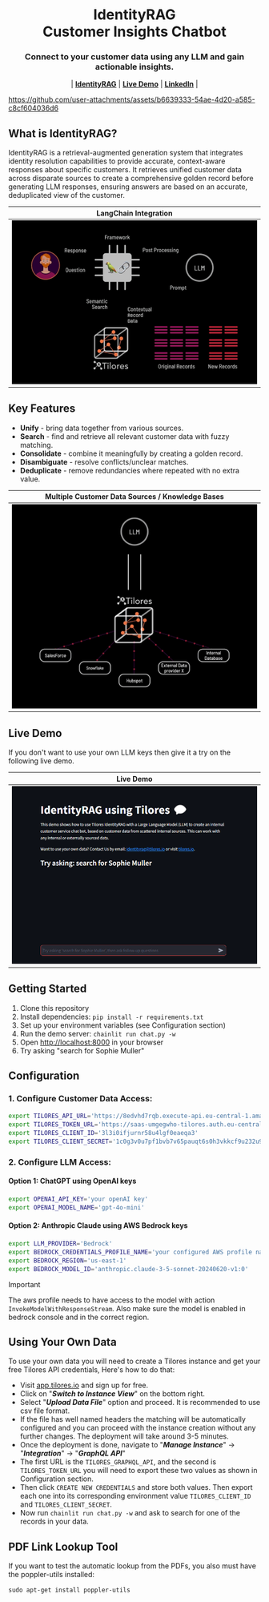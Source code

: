 <h1 align="center">
IdentityRAG<br/>Customer Insights Chatbot
</h1>

<h3 align="center">
Connect to your customer data using any LLM and gain actionable insights.
</h3>

<p align="center">
| <a href="https://identityrag.com"><b>IdentityRAG</b></a> | <a href="https://identity-rag.streamlit.app"><b>Live Demo</b></a> | <a href="https://linkedin.com/company/tilores"><b>LinkedIn</b></a> |
</p>

https://github.com/user-attachments/assets/b6639333-54ae-4d20-a585-c8cf604036d6

## What is IdentityRAG?

IdentityRAG is a retrieval-augmented generation system that integrates identity
resolution capabilities to provide accurate, context-aware responses about
specific customers. It retrieves unified customer data across disparate sources
to create a comprehensive golden record before generating LLM responses,
ensuring answers are based on an accurate, deduplicated view of the customer.

| LangChain Integration                          |
|------------------------------------------------|
| ![IdentityRAG](/docs/assets/identityRAG.gif)   |

## Key Features
* <b>Unify</b> - bring data together from various sources.
* <b>Search</b> - find and retrieve all relevant customer data with fuzzy matching.
* <b>Consolidate</b> - combine it meaningfully by creating a golden record.
* <b>Disambiguate</b> - resolve conflicts/unclear matches.
* <b>Deduplicate</b> - remove redundancies where repeated with no extra value.

| Multiple Customer Data Sources  / Knowledge Bases |
|---------------------------------------------------|
| ![IdentityRAG](/docs/assets/multipleSources.gif)  |

## Live Demo
If you don't want to use your own LLM keys then give it a try on the following live demo.

| Live Demo |
|--|
|[![Live Demo](docs/assets/liveDemo.png)](https://identity-rag.streamlit.app)|

## Getting Started

1. Clone this repository
2. Install dependencies: `pip install -r requirements.txt`
3. Set up your environment variables (see Configuration section)
4. Run the demo server: `chainlit run chat.py -w`
5. Open [http://localhost:8000](http://localhost:8000) in your browser
6. Try asking "search for Sophie Muller"

## Configuration

### 1. Configure Customer Data Access:
```bash
export TILORES_API_URL='https://8edvhd7rqb.execute-api.eu-central-1.amazonaws.com'
export TILORES_TOKEN_URL='https://saas-umgegwho-tilores.auth.eu-central-1.amazoncognito.com/oauth2/token'
export TILORES_CLIENT_ID='3l3i0ifjurnr58u4lgf0eaeqa3'
export TILORES_CLIENT_SECRET='1c0g3v0u7pf1bvb7v65pauqt6s0h3vkkcf9u232u92ov3lm4aun2'
```

### 2. Configure LLM Access:
#### Option 1: ChatGPT using OpenAI keys
```bash
export OPENAI_API_KEY='your openAI key'
export OPENAI_MODEL_NAME='gpt-4o-mini'
```

#### Option 2: Anthropic Claude using AWS Bedrock keys
```bash
export LLM_PROVIDER='Bedrock'
export BEDROCK_CREDENTIALS_PROFILE_NAME='your configured AWS profile name with bedrock access'
export BEDROCK_REGION='us-east-1'
export BEDROCK_MODEL_ID='anthropic.claude-3-5-sonnet-20240620-v1:0'
```
> [!IMPORTANT]  
> The aws profile needs to have access to the model with action
`InvokeModelWithResponseStream`. Also make sure the model is enabled in bedrock
console and in the correct region.

## Using Your Own Data

To use your own data you will need to create a Tilores instance and get your free Tilores API credentials,
Here's how to do that:
* Visit [app.tilores.io](https://app.tilores.io) and sign up for free.
* Click on "**_Switch to Instance View_**" on the bottom right.
* Select "**_Upload Data File_**" option and proceed. It is recommended to use csv file format.
* If the file has well named headers the matching will be automatically configured and you can proceed with the instance
  creation without any further changes. The deployment will take around 3-5 minutes.
* Once the deployment is done, navigate to "**_Manage Instance_**" -> "**_Integration_**" -> "**_GraphQL API_**"
* The first URL is the `TILORES_GRAPHQL_API`, and the second is `TILORES_TOKEN_URL` you will need to export these two
  values as shown in Configuration section.
* Then click `CREATE NEW CREDENTIALS` and store both values. Then export each one into its corresponding environment
  value `TILORES_CLIENT_ID` and `TILORES_CLIENT_SECRET`.
* Now run `chainlit run chat.py -w` and ask to search for one of the records in your data.

## PDF Link Lookup Tool

If you want to test the automatic lookup from the PDFs, you also must have the poppler-utils installed:
```
sudo apt-get install poppler-utils